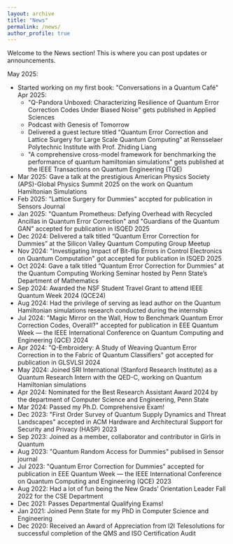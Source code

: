 ```yaml
---
layout: archive
title: "News"
permalink: /news/
author_profile: true
---
```


Welcome to the News section! This is where you can post updates or announcements.

May 2025: 
* <i class="fas fa-book"></i> Started working on my first book: "Conversations in a Quantum Café"
Apr 2025:
  * <i class="fas fa-book-open"></i> "Q-Pandora Unboxed: Characterizing Resilience of Quantum Error Correction Codes Under Biased Noise" gets published in Applied Sciences
  * <i class="fas fa-microphone"></i> Podcast with Genesis of Tomorrow
  * <i class="fas fa-microphone"></i> Delivered a guest lecture titled “Quantum Error Correction and Lattice Surgery for Large Scale Quantum Computing” at Rensselaer Polytechnic Institute with Prof. Zhiding Liang
  * <i class="fas fa-book-open"></i> "A comprehensive cross-model framework for benchmarking the performance of quantum hamiltonian simulations" gets published at the IEEE Transactions on Quantum Engineering (TQE)
* Mar 2025: <i class="fas fa-microphone"></i> Gave a talk at the prestigious American Physics Society (APS)-Global Physics Summit 2025 on the work on Quantum Hamiltonian Simulations
* Feb 2025: <i class="fas fa-book-open"></i> "Lattice Surgery for Dummies" accpted for publication in Sensors Journal
* Jan 2025: <i class="fas fa-book-open"></i> "Quantum Prometheus: Defying Overhead with Recycled Ancillas in Quantum Error Correction" and "Guardians of the Quantum GAN" accepted for publication in ISQED 2025
* Dec 2024: <i class="fas fa-microphone"></i> Delivered a talk titled “Quantum Error Correction for Dummies” at the Silicon Valley Quantum Computing Group Meetup
* Nov 2024: <i class="fas fa-book-open"></i> "Investigating Impact of Bit-flip Errors in Control Electronics on Quantum Computation" got accepted for publication in ISQED 2025
* Oct 2024: <i class="fas fa-microphone"></i> Gave a talk titled “Quantum Error Correction for Dummies” at the Quantum Computing Working Seminar hosted by Penn State’s Department of Mathematics
* Sep 2024: <i class="fas fa-award"></i> Awarded the NSF Student Travel Grant to attend IEEE Quantum Week 2024 (QCE24)
* Aug 2024: <i class="fas fa-award"></i> Had the privilege of serving as lead author on the Quantum Hamiltonian simulations research conducted during the internship
* Jul 2024: <i class="fas fa-book-open"></i> "Magic Mirror on the Wall, How to Benchmark Quantum Error Correction Codes, Overall?" accepted for publication in EEE Quantum Week — the IEEE International Conference on Quantum Computing and Engineering (QCE) 2024
* Apr 2024: <i class="fas fa-book-open"></i> "Q-Embroidery: A Study of Weaving Quantum Error Correction in to the Fabric of Quantum Classifiers" got accepted for publication in GLSVLSI 2024
* May 2024: <i class="fas fa-briefcase"></i> Joined SRI International (Stanford Research Institute) as a Quantum Research Intern with the QED-C, working on Quantum Hamiltonian simulations
* Apr 2024: <i class="fas fa-award"></i> Nominated for the Best Research Assistant Award 2024 by the department of Computer Science and Engineering, Penn State
* Mar 2024: <i class="fas fa-user-graduate"></i> Passed my Ph.D. Comprehensive Exam!
* Dec 2023: <i class="fas fa-book-open"></i> "First Order Survey of Quantum Supply Dynamics and Threat Landscapes" accepted in ACM Hardware and Architectural Support for Security and Privacy (HASP) 2023
* Sep 2023: <i class="fas fa-people-group"></i> Joined as a member, collaborator and contributor in Girls in Quantum
* Aug 2023: <i class="fas fa-book-open"></i> "Quantum Random Access for Dummies" publised in Sensor journal
* Jul 2023: <i class="fas fa-book-open"></i> "Quantum Error Correction for Dummies" accepted for publication in EEE Quantum Week — the IEEE International Conference on Quantum Computing and Engineering (QCE) 2023
* Aug 2022: <i class="fas fa-people-group"></i> Had a lot of fun being the New Grads’ Orientation Leader Fall 2022 for the CSE Department
* Dec 2021: <i class="fas fa-user-graduate"></i> Passes Departmental Qualifying Exams!
* Jan 2021: <i class="fas fa-user-graduate"></i> Joined Penn State for my PhD in Computer Science and Engineering
* Dec 2020: <i class="fas fa-award"></i> Received an Award of Appreciation from I2I Telesolutions for successful completion of the QMS and ISO Certification Audit
